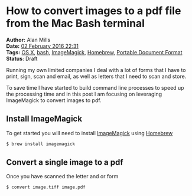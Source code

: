 How to convert images to a pdf file from the Mac Bash terminal
==============================================================
**Author:** Alan Mills  
**Date:** [02 February 2016 22:31](/blog/history/2016-02.md)  
**Tags:** [OS X](/blog/categories/osx.md), [bash](/blog/categories/bash.md), [ImageMagick](/blog/categories/imagemagick.md), [Homebrew](/blog/categories/homebrew.md), [Portable Document Format](/blog/categories/portable-document-format.md)   
**Status**: Draft

Running my own limited companies I deal with a lot of forms that I have to print, sign, scan and email, as well as letters that I need to scan and store.

To save time I have started to build command line processes to speed up the processing time and in this post I am focusing on leveraging ImageMagick to convert images to pdf.

## Install ImageMagick
To get started you will need to install [ImageMagick](http://imagemagick.org/script/index.php) using [Homebrew](http://brew.sh)

``` Bash
$ brew install imagemagick
```

## Convert a single image to a pdf
Once you have scanned the letter and or form

``` Bash
$ convert image.tiff image.pdf
```

